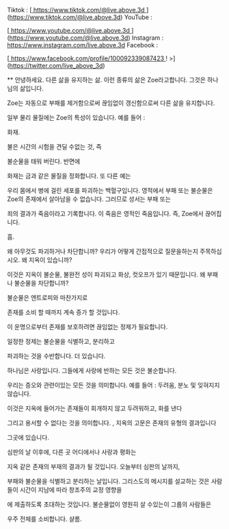 Tiktok :
[<u> https://www.tiktok.com/@live.above.3d </u>] (https://www.tiktok.com/@live.above.3d)   YouTube :

[<U> https://www.youtube.com/@live.above.3d </u>] (https://www.youtube.com/@live.above.3d)   Instagram : <https://www.instagram.com/live.above.3d>
Facebook :

[<u> https://www.facebook.com/profile/100092339087423 </u> ! >] (https://twitter.com/live_above_3d)

** 안녕하세요. 다른 삶을 유지하는 삶.
이런 종류의 삶은 Zoe라고합니다. 그것은 하나님의 삶입니다.

Zoe는 자동으로
부패를 제거함으로써 끊임없이 갱신함으로써 다른 삶을 유지합니다.

일부 물리 물질에는 Zoe의 특성이 있습니다. 예를 들어 :

화재.

불은 시간의 시험을 견딜 수없는 것, 즉

불순물을 태워 버린다. 반면에

화재는 금과 같은 물질을 정화합니다.
또 다른 예는

우리 몸에서 병에 걸린 세포를 파괴하는 백혈구입니다.
영적에서 부패 또는 불순물은 Zoe의 존재에서 살아남을 수 없습니다. 그러므로 성서는 부패 또는

죄의 결과가 죽음이라고 기록합니다.
이 죽음은 영적인 죽음입니다. 즉, Zoe에서 끊어집니다.

흠.

왜 아무것도 파괴하거나 차단합니까?
우리가 어떻게 간접적으로 질문을하는지 주목하십시오. 왜 지옥이 있습니까?

이것은 지옥이 불순물, 불완전 성이 파괴되고
화상, 컷오프가 있기 때문입니다.
왜 부패 나 불순물을 차단합니까?

불순물은 엔트로피와 마찬가지로

존재를 소비 할 때까지 계속 증가 할 것입니다.

이 운명으로부터 존재를 보호하려면 끊임없는 정제가 필요합니다.

일정한 정제는 불순물을 식별하고, 분리하고

파괴하는 것을 수반합니다.
더 있습니다.

하나님은 사랑입니다. 그들에게 사랑에 반하는 모든 것은 불순합니다.

우리는 증오와 관련이있는 모든 것을 의미합니다. 예를 들어 : 두려움, 분노
및 잊혀지지 않습니다.

이것은 지옥에 들어가는 존재들이 회개하지 않고 두려워하고, 화를 낸다

그리고 용서할 수 없다는 것을 의미합니다.
, 지옥의 고문은 존재의 유형의 결과입니다

그곳에 있습니다.

심판의 날 이후에, 다른 곳 어디에서나 사랑과 평화는

지옥 같은 존재의 부재의 결과가 될 것입니다.
오늘부터 심판의 날까지,

부패와 불순물을 식별하고 분리하는 날입니다.
그리스도의 메시지를 설교하는 것은 사람들이 시간이 지남에 따라 창조주의 교정 영향을

에 제출하도록 초대하는 것입니다.
불순물없이 영원히 살 수있는이 그룹의 사람들은

우주 전체를 소비합니다.
샬롬.



